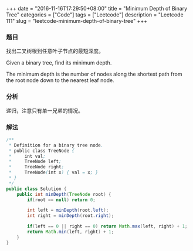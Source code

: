 +++
date = "2016-11-16T17:29:50+08:00"
title = "Minimum Depth of Binary Tree"
categories = ["Code"]
tags = ["Leetcode"]
description = "Leetcode 111"
slug = "leetcode-minimum-depth-of-binary-tree"
+++

### 题目

找出二叉树根到任意叶子节点的最短深度。

Given a binary tree, find its minimum depth.

The minimum depth is the number of nodes along the shortest path from the root node down to the nearest leaf node.

### 分析

递归，注意只有单一兄弟的情况。

### 解法

```java
/**
 * Definition for a binary tree node.
 * public class TreeNode {
 *     int val;
 *     TreeNode left;
 *     TreeNode right;
 *     TreeNode(int x) { val = x; }
 * }
 */
public class Solution {
    public int minDepth(TreeNode root) {
        if(root == null) return 0;

        int left = minDepth(root.left);
        int right = minDepth(root.right);

        if(left == 0 || right == 0) return Math.max(left, right) + 1;
        return Math.min(left, right) + 1;
    }
}
```
